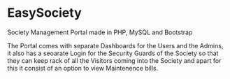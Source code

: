# EasySociety
Society Management Portal made in PHP, MySQL and Bootstrap 

The Portal comes with separate Dashboards for the Users and the Admins, it also has a seoarate Login for the Security Guards of the Society so that they can keep rack of all the Visitors coming into the Society and apart for this it consist of an option to view Maintenence bills.

